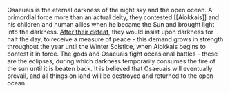Osaeuais is the eternal darkness of the night sky and the open ocean. A primordial force more than an actual deity, they contested [[Aiokkais]] and his children and human allies when he became the Sun and brought light into the darkness. [After their defeat](Creation%20Myth), they would insist upon darkness for half the day, to receive a measure of peace - this demand grows in strength throughout the year until the Winter Solstice, when Aiokkais begins to contest it in force. The gods and Osaeuais fight occasional battles - these are the eclipses, during which darkness temporarily consumes the fire of the sun until it is beaten back. It is believed that Osaeuais will eventually prevail, and all things on land will be destroyed and returned to the open ocean.